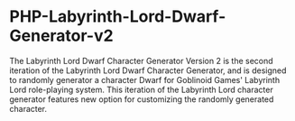 # PHP-Labyrinth-Lord-Dwarf-Generator-v2
The Labyrinth Lord Dwarf Character Generator Version 2 is the second iteration of the Labyrinth Lord Dwarf Character Generator, and is designed to randomly generator a character Dwarf for Goblinoid Games' Labyrinth Lord role-playing system. This iteration of the Labyrinth Lord character generator features new option for customizing the randomly generated character.
